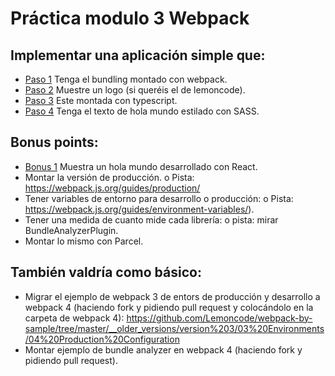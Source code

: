 # Práctica modulo 3 Webpack
## Implementar una aplicación simple que:
- [Paso 1](https://github.com/VanesaGC/LemonCode/commit/2066929aa155157c8a8bdf3cebc2c5f0cb3befa1) Tenga el bundling montado con webpack.
- [Paso 2](https://github.com/VanesaGC/LemonCode/commit/b1d3888f8da303b694412fc4a3e7407a4c98931a) Muestre un logo (si queréis el de lemoncode).
- [Paso 3](https://github.com/VanesaGC/LemonCode/commit/d944631ec164cd3ece56d9d4b1020d606e632737) Este montada con typescript.
- [Paso 4](https://github.com/VanesaGC/LemonCode/commit/00809b4871c928983c0b172e1536bdb5c2f29bea) Tenga el texto de hola mundo estilado con SASS.

## Bonus points:
- [Bonus 1](https://github.com/VanesaGC/LemonCode/commit/546a08cca952e11bf4d4c7ca7cecdd8788331157) Muestra un hola mundo desarrollado con React.
- Montar la versión de producción.
o Pista: https://webpack.js.org/guides/production/
- Tener variables de entorno para desarrollo o producción:
o Pista: https://webpack.js.org/guides/environment-variables/).
- Tener una medida de cuanto mide cada librería:
o pista: mirar BundleAnalyzerPlugin.
- Montar lo mismo con Parcel.

## También valdría como básico:
- Migrar el ejemplo de webpack 3 de entors de producción y desarrollo a webpack 4 (haciendo fork y pidiendo pull request y colocándolo en la carpeta de webpack 4): https://github.com/Lemoncode/webpack-by-sample/tree/master/__older_versions/version%203/03%20Environments/04%20Production%20Configuration
- Montar ejemplo de bundle analyzer en webpack 4 (haciendo fork y pidiendo pull request).